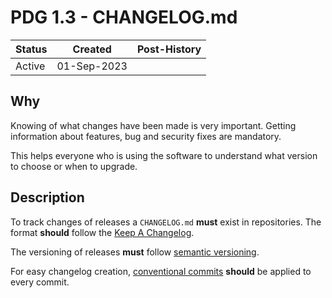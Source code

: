 # PDG 1.3 - CHANGELOG.md

| Status | Created     | Post-History |
|--------|-------------|--------------|
| Active | 01-Sep-2023 |              |

## Why

Knowing of what changes have been made is very important. Getting information about features, bug and security fixes are mandatory. 

This helps everyone who is using the software to understand what version to choose or when to upgrade.

## Description

To track changes of releases a `CHANGELOG.md` **must** exist in repositories. The format **should** follow the [Keep A Changelog](https://keepachangelog.com/en/1.0.0/).

The versioning of releases **must** follow [semantic versioning](https://semver.org/).

For easy changelog creation, [conventional commits](https://www.conventionalcommits.org/en/v1.0.0/#summary) **should** be applied to every commit.
